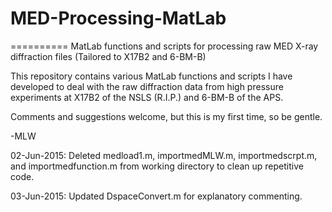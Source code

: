 # MED-Processing-MatLab
==========
MatLab functions and scripts for processing raw MED X-ray diffraction files (Tailored to X17B2 and 6-BM-B)

This repository contains various MatLab functions and scripts I have developed to deal with the raw diffraction data from high pressure experiments at X17B2 of the NSLS (R.I.P.) and 6-BM-B of the APS.

Comments and suggestions welcome, but this is my first time, so be gentle.

-MLW

02-Jun-2015: Deleted medload1.m, importmedMLW.m, importmedscrpt.m, and importmedfunction.m from working directory to clean up repetitive code.

03-Jun-2015: Updated DspaceConvert.m for explanatory commenting.
